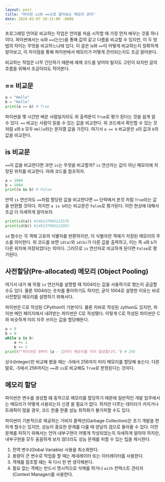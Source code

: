 ```yaml
---
layout: post
title: "파이썬 is와 ==으로 알아보는 메모리 관리"
date: 2024-02-07 19:15:00 -0000
---
```

프로그래밍 언어로 비교하는 작업은 언어를 처음 시작할 때 가장 먼저 배우는 것중 하나이다. 파이썬에서는 is와 `==`(는는)을 통해 값의 같고 다름을 비교할 수 있지만, 이 두 방법의 차이는 무엇을 비교하느냐에 있다. 이 글은 is와 `==`이 어떻게 비교하는지 정확하게 알아보고, 이 차이점을 통해 파이썬에서 메모리가 어떻게 관리되는지도 조금 알아본다.

비교하는 작업은 너무 간단하기 때문에 예제 코드를 넣어야 될지도 고민이 되지만 글의 흐름을 위해서 조금이라도 적어본다.

## == 비교문
```python
a = "Hello"
b = "Hello"
print(a == b) # True
```
파이썬을 몇 시간만 배운 사람일지라도 위 출력문이 `True`로 평가 된다는 것을 쉽게 알 수 있다. `==` 비교는 사람이 읽을 수 있는 값을 비교한다. 위 코드에서 확인할 수 있는 것 처럼 `a`와 `b` 모두 `Hello`라는 문자열 값을 가진다. 여기서 `a == b` 비교문은 `a`의 값과 `b`의 값을 비교한다.

## is 비교문
`==`이 값을 비교한다면 과연 `is`는 무엇을 비교할까? `is` 연산자는 값이 아닌 메모리에 저장된 위치를 비교한다. 아래 코드를 참조하자.
```python
a = 1004
b = 1004
print(a is b) # False
```
만약 `is` 연산자도 `==`처럼 할당된 값을 비교한다면 `==` 단락에서 본것 처럼 `True`라는 값을 반환할 것이다. 하지만 `a is b`라는 비교문은 `False`로 평가된다. 이런 현상에 대해서 조금 더 자세하게 알아보자.

```python
print(id(a)) #140137096122576
print(id(b)) #140137096122992
```
`id` 함수는 각 객체 고유의 식별자를 반환하지만, 이 식별자란 객체가 저장된 메모리의 주소를 의미한다. 위 코드를 보면 `id(a)`와 `id(b)`가 다른 값을 출력하고, 이는 즉 `a`와 `b`가 다른 위치에 저장되었다는 의미다. 그러므로 `is` 연산자로 비교하게 된다면 `False`로 평가된다.

## 사전할당(Pre-allocated) 메모리 (Object Pooling)
여기서 내가 왜 하필 `is` 연산자를 설명할 때 1004라는 값을 사용하기로 했는지 궁금할 수도 있다. 물론 1004라는 숫자를 좋아하기도 하지만, 굳이 1004로 설명한 이유는 바로 사전할당 메모리를 설명하기 위해서다.

파이썬은 C로 작성된 CPython이 기본이다. 물론 자바로 작성된 Jython도 있지만, 파이썬 메인 페이지에서 내려받는 파이썬은 C로 작성됐다. 이렇게 C로 작성된 파이썬은 C와 비슷하게 미리 자주 쓰이는 값을 할당해둔다.

```python
a = 0
b = 0
while a is b:
    a += 1
    b += 1
print(f"파이썬은 0부터 {a - 1}까지 메모리를 미리 할당합니다.") # 256
```

상수(Integer)만 비교해 봤을 때는 -5에서 256까지 미리 메모리를 할당해 놓는다. 다른 말로, -5에서 256까지는 `==`과 `is`로 비교해도 `True`로 판정된다는 것이다.

## 메모리 할당
파이썬은 변수를 생성할 떄 동적으로 메모리를 할당하기 때문에 일반적인 개발 업무에서는 메모리가 어떻게 사용되는지 신경 쓸 필요가 없다. 하지만 다루는 데이터가 커지거나 트래픽이 많을 경우, 코드 한줄 한줄 성능 최적화가 불가피할 수도 있다.

파이썬이 기본적으로 제공하는 가비지 콜렉션(Garbage Collection)은 초기 개발을 편하게 할수는 있지만, 성능이 중요한 문제를 다룰 때 양날의 검으로 돌아올 수 있다. 이런 문제를 피하기 위해서는 언어 내부구현이 어떻게 작성되었는지 자세하게 알아야 하지만, 내부구현을 모두 꼼꼼하게 보지 않더라도 성능 문제를 피할 수 있는 팁을 제시한다.

1. 전역 변수(Global Variable) 사용을 최소화한다.
2. 용량이 큰 변수로 작업을 할 때는 제네레이터 또는 이터레이터를 사용한다.
3. 객체를 참조할 떄는 꼭 다시 한 번 생각해본다.
4. 필요 없는 객체는 반드시 명시적으로 삭제를 하거나 `with` 컨텍스트 관리자(Context Manager)를 사용한다.
